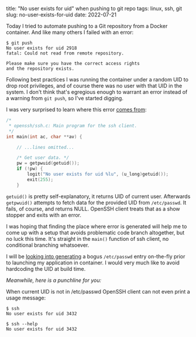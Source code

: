 title: "No user exists for uid" when pushing to git repo
tags: linux, ssh, git
slug: no-user-exists-for-uid
date: 2022-07-21


Today I tried to automate pushing to a Git repository from a Docker container.
And like many others I failed with an error:

```
$ git push
No user exists for uid 2918
fatal: Could not read from remote repository.

Please make sure you have the correct access rights
and the repository exists.
```

Following best practices I was running the container under a random UID to
drop root privileges, and of course there was no user with that UID in the
system. I don't think that's egregious enough to warrant an error instead
of a warning from `git push`, so I've started digging.

I was very surprised to learn where this error [comes from][ssh.c]:

[ssh.c]: https://github.com/openssh/openssh-portable/blob/c46f6fed419167c1671e4227459e108036c760f8/ssh.c#L659-L664

```c
/*
 * openssh/ssh.c: Main program for the ssh client.
 */
int main(int ac, char **av) {

    // ...lines omitted...

    /* Get user data. */
    pw = getpwuid(getuid());
    if (!pw) {
        logit("No user exists for uid %lu", (u_long)getuid());
        exit(255);
    }
```

`getuid()` is pretty self-explanatory, it returns UID of current user.
Afterwards `getpwuid()` attempts to fetch data for the provided UID from
`/etc/passwd`. It fails, of course, and returns NULL. OpenSSH client treats
that as a show stopper and exits with an error.

I was hoping that finding the place where error is generated will help me to
come up with a setup that avoids problematic code branch altogether,
but no luck this time. It's straight in the `main()` function of ssh client,
no conditional branching whatsoever.

I will be [looking into generating][bogus] a bogus `/etc/passwd` entry on-the-fly prior
to launching my application in container. I would very much like to avoid
hardcoding the UID at build time.

[bogus]: https://github.com/sio/microblog-server/blob/1468a8832805f8a72252473020085495d31efcb9/container/addpasswd.c

*Meanwhile, here is a punchline for you:*

When current UID is not in /etc/passwd OpenSSH client can not even print a
usage message:

```
$ ssh
No user exists for uid 3432

$ ssh --help
No user exists for uid 3432
```
